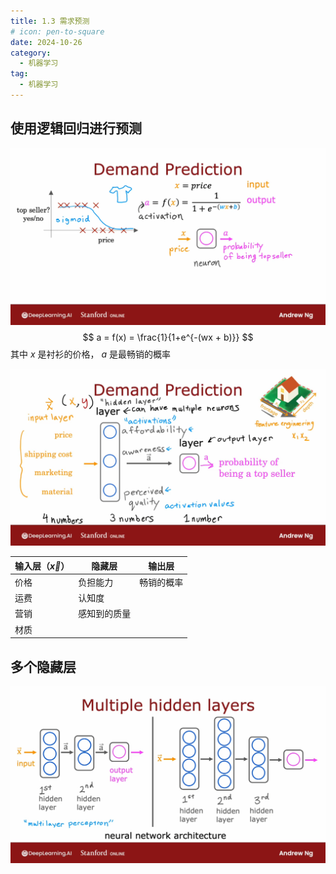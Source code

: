 ```yaml
---
title: 1.3 需求预测
# icon: pen-to-square
date: 2024-10-26
category:
  - 机器学习
tag:
  - 机器学习
---
```


## 使用逻辑回归进行预测

![image-20241026213629073](./../../../.vuepress/public/assets/images/Machine_learning/lesson_two/week_one/1.3_Demand_Prediction.assests/1.png)
$$
a = f(x) = \frac{1}{1+e^{-(wx + b)}}
$$
其中 $x$ 是衬衫的价格， $a$ 是最畅销的概率

![image-20241027170408767](./../../../.vuepress/public/assets/images/Machine_learning/lesson_two/week_one/1.3_Demand_Prediction.assests/image-20241027170408767.png)

| 输入层（$\vec{x}$） | 隐藏层       | 输出层     |
| ------------------- | ------------ | ---------- |
| 价格                | 负担能力     | 畅销的概率 |
| 运费                | 认知度       |            |
| 营销                | 感知到的质量 |            |
| 材质                |              |            |

## 多个隐藏层

![image-20241027173409166](./../../../.vuepress/public/assets/images/Machine_learning/lesson_two/week_one/1.3_Demand_Prediction.assests/image-20241027173409166.png)